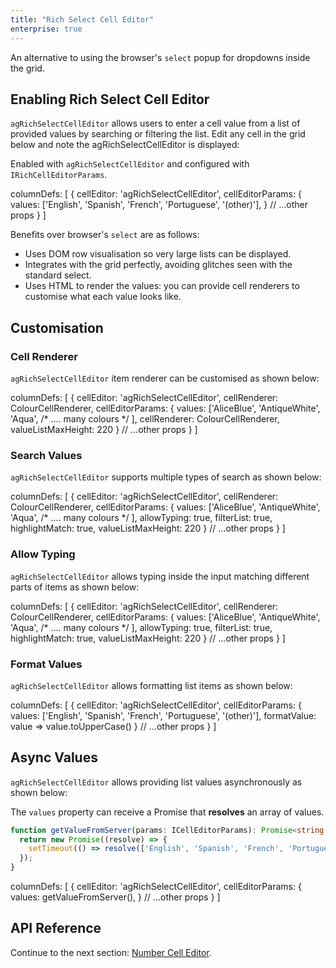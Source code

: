 ```yaml
---
title: "Rich Select Cell Editor"
enterprise: true
---
```


An alternative to using the browser's `select` popup for dropdowns inside the grid.

## Enabling Rich Select Cell Editor

`agRichSelectCellEditor` allows users to enter a cell value from a list of provided values by searching or filtering the list. Edit any cell in the grid below and note the agRichSelectCellEditor is displayed:

<grid-example title='Rich Select Editor' name='rich-select-editor' type='generated' options='{ "enterprise": true, "modules": ["clientside", "richselect"] }'></grid-example>

Enabled with `agRichSelectCellEditor` and configured with `IRichCellEditorParams`.

<snippet transform={false}>
columnDefs: [
    {
        cellEditor: 'agRichSelectCellEditor',
        cellEditorParams: {
            values: ['English', 'Spanish', 'French', 'Portuguese', '(other)'],
        }
        // ...other props
    }
]
</snippet>

Benefits over browser's `select` are as follows:

- Uses DOM row visualisation so very large lists can be displayed.
- Integrates with the grid perfectly, avoiding glitches seen with the standard select.
- Uses HTML to render the values: you can provide cell renderers to customise what each value looks like.

## Customisation

### Cell Renderer

`agRichSelectCellEditor` item renderer can be customised as shown below:

<grid-example title='Rich Select with Cell Renderer' name='rich-select-cell-renderer' type='generated' options='{ "enterprise": true, "modules": ["clientside", "richselect"] }'></grid-example>

<snippet transform={false}>
columnDefs: [
    {
        cellEditor: 'agRichSelectCellEditor',
        cellRenderer: ColourCellRenderer,
        cellEditorParams: {
            values: ['AliceBlue', 'AntiqueWhite', 'Aqua', /* .... many colours */ ],
            cellRenderer: ColourCellRenderer,
            valueListMaxHeight: 220
        }
        // ...other props
    }
]
</snippet>

### Search Values

`agRichSelectCellEditor` supports multiple types of search as shown below:

<grid-example title='Rich Select Editor' name='rich-select-search-values' type='generated' options='{ "enterprise": true, "modules": ["clientside", "richselect"] }'></grid-example>

<snippet transform={false}>
columnDefs: [
    {
        cellEditor: 'agRichSelectCellEditor',
        cellRenderer: ColourCellRenderer,
        cellEditorParams: {
            values: ['AliceBlue', 'AntiqueWhite', 'Aqua', /* .... many colours */ ],
            allowTyping: true,
            filterList: true,
            highlightMatch: true,
            valueListMaxHeight: 220
        }
        // ...other props
    }
]
</snippet>

### Allow Typing

`agRichSelectCellEditor` allows typing inside the input matching different parts of items as shown below:

<grid-example title='Rich Select Editor' name='rich-select-allow-typing' type='generated' options='{ "enterprise": true, "modules": ["clientside", "richselect"] }'></grid-example>

<snippet transform={false}>
columnDefs: [
    {
        cellEditor: 'agRichSelectCellEditor',
        cellRenderer: ColourCellRenderer,
        cellEditorParams: {
            values: ['AliceBlue', 'AntiqueWhite', 'Aqua', /* .... many colours */ ],
            allowTyping: true,
            filterList: true,
            highlightMatch: true,
            valueListMaxHeight: 220
        }
        // ...other props
    }
]
</snippet>

### Format Values

`agRichSelectCellEditor` allows formatting list items as shown below:

<grid-example title='Rich Select Format Values' name='rich-select-format-values' type='generated' options='{ "enterprise": true, "modules": ["clientside", "richselect"] }'></grid-example>

<snippet transform={false}>
columnDefs: [
    {
        cellEditor: 'agRichSelectCellEditor',
        cellEditorParams: {
            values: ['English', 'Spanish', 'French', 'Portuguese', '(other)'],
            formatValue: value => value.toUpperCase()
        }
        // ...other props
    }
]
</snippet>


## Async Values

`agRichSelectCellEditor` allows providing list values asynchronously as shown below:

<grid-example title='Rich Select Async Values' name='rich-select-async-values' type='generated' options='{ "enterprise": true, "modules": ["clientside", "richselect"] }'></grid-example>

The `values` property can receive a Promise that **resolves** an array of values.

```ts
function getValueFromServer(params: ICellEditorParams): Promise<string[]> {
  return new Promise((resolve) => {
    setTimeout(() => resolve(['English', 'Spanish', 'French', 'Portuguese', '(other)']), 1000);
  });
}
```

<snippet transform={false}>
columnDefs: [
    {
        cellEditor: 'agRichSelectCellEditor',
        cellEditorParams: {
            values: getValueFromServer(),
        }
        // ...other props
    }
]
</snippet>

## API Reference

<interface-documentation interfaceName='IRichCellEditorParams' names='["values", "cellHeight", "cellRenderer", "allowTyping", "filterList", "searchType", "highlightMatch", "valuePlaceholder", "valueListGap", "valueListMaxHeight", "valueListMaxWidth", "formatValue", "searchDebounceDelay" ]'></interface-documentation>


Continue to the next section: [Number Cell Editor](../provided-cell-editors-number/).


